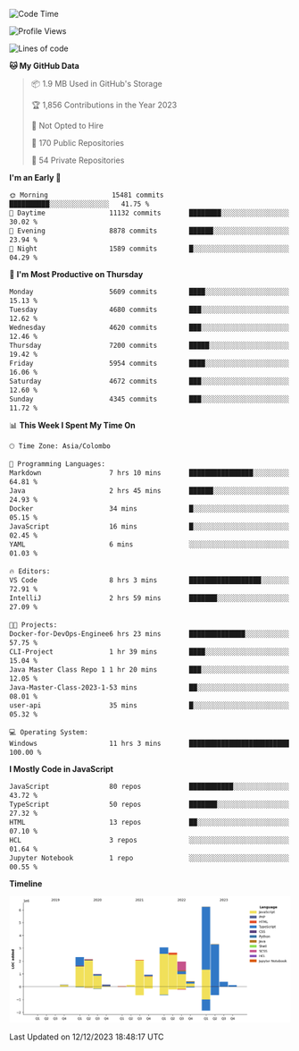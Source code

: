 
<!--START_SECTION:waka-->
![Code Time](http://img.shields.io/badge/Code%20Time-1%2C455%20hrs%2048%20mins-blue)

![Profile Views](http://img.shields.io/badge/Profile%20Views-5-blue)

![Lines of code](https://img.shields.io/badge/From%20Hello%20World%20I%27ve%20Written-27.0%20million%20lines%20of%20code-blue)

**🐱 My GitHub Data** 

> 📦 1.9 MB Used in GitHub's Storage 
 > 
> 🏆 1,856 Contributions in the Year 2023
 > 
> 🚫 Not Opted to Hire
 > 
> 📜 170 Public Repositories 
 > 
> 🔑 54 Private Repositories 
 > 
**I'm an Early 🐤** 

```text
🌞 Morning                15481 commits       ██████████░░░░░░░░░░░░░░░   41.75 % 
🌆 Daytime                11132 commits       ████████░░░░░░░░░░░░░░░░░   30.02 % 
🌃 Evening                8878 commits        ██████░░░░░░░░░░░░░░░░░░░   23.94 % 
🌙 Night                  1589 commits        █░░░░░░░░░░░░░░░░░░░░░░░░   04.29 % 
```
📅 **I'm Most Productive on Thursday** 

```text
Monday                   5609 commits        ████░░░░░░░░░░░░░░░░░░░░░   15.13 % 
Tuesday                  4680 commits        ███░░░░░░░░░░░░░░░░░░░░░░   12.62 % 
Wednesday                4620 commits        ███░░░░░░░░░░░░░░░░░░░░░░   12.46 % 
Thursday                 7200 commits        █████░░░░░░░░░░░░░░░░░░░░   19.42 % 
Friday                   5954 commits        ████░░░░░░░░░░░░░░░░░░░░░   16.06 % 
Saturday                 4672 commits        ███░░░░░░░░░░░░░░░░░░░░░░   12.60 % 
Sunday                   4345 commits        ███░░░░░░░░░░░░░░░░░░░░░░   11.72 % 
```


📊 **This Week I Spent My Time On** 

```text
🕑︎ Time Zone: Asia/Colombo

💬 Programming Languages: 
Markdown                 7 hrs 10 mins       ████████████████░░░░░░░░░   64.81 % 
Java                     2 hrs 45 mins       ██████░░░░░░░░░░░░░░░░░░░   24.93 % 
Docker                   34 mins             █░░░░░░░░░░░░░░░░░░░░░░░░   05.15 % 
JavaScript               16 mins             █░░░░░░░░░░░░░░░░░░░░░░░░   02.45 % 
YAML                     6 mins              ░░░░░░░░░░░░░░░░░░░░░░░░░   01.03 % 

🔥 Editors: 
VS Code                  8 hrs 3 mins        ██████████████████░░░░░░░   72.91 % 
IntelliJ                 2 hrs 59 mins       ███████░░░░░░░░░░░░░░░░░░   27.09 % 

🐱‍💻 Projects: 
Docker-for-DevOps-Enginee6 hrs 23 mins       ██████████████░░░░░░░░░░░   57.75 % 
CLI-Project              1 hr 39 mins        ████░░░░░░░░░░░░░░░░░░░░░   15.04 % 
Java Master Class Repo 1 1 hr 20 mins        ███░░░░░░░░░░░░░░░░░░░░░░   12.05 % 
Java-Master-Class-2023-1-53 mins             ██░░░░░░░░░░░░░░░░░░░░░░░   08.01 % 
user-api                 35 mins             █░░░░░░░░░░░░░░░░░░░░░░░░   05.32 % 

💻 Operating System: 
Windows                  11 hrs 3 mins       █████████████████████████   100.00 % 
```

**I Mostly Code in JavaScript** 

```text
JavaScript               80 repos            ███████████░░░░░░░░░░░░░░   43.72 % 
TypeScript               50 repos            ███████░░░░░░░░░░░░░░░░░░   27.32 % 
HTML                     13 repos            ██░░░░░░░░░░░░░░░░░░░░░░░   07.10 % 
HCL                      3 repos             ░░░░░░░░░░░░░░░░░░░░░░░░░   01.64 % 
Jupyter Notebook         1 repo              ░░░░░░░░░░░░░░░░░░░░░░░░░   00.55 % 
```



**Timeline**

![Lines of Code chart](https://raw.githubusercontent.com/ccweerasinghe1994/ccweerasinghe1994/master/assets/bar_graph.png)


 Last Updated on 12/12/2023 18:48:17 UTC
<!--END_SECTION:waka-->

